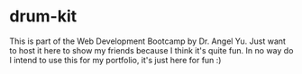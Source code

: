 # drum-kit
This is part of the Web Development Bootcamp by Dr. Angel Yu. Just want to host it here to show my friends because I think it's quite fun. In no way do I intend to use this for my portfolio, it's just here for fun :) 
